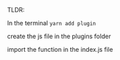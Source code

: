 TLDR:

In the terminal `yarn add plugin`

create the js file in the plugins folder

import the function in the index.js file
